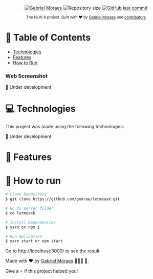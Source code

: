 <p align="center">	
   <a href="https://www.linkedin.com/in/gabriel-moraes-martins/">
      <img alt="Gabriel Moraes" src="https://img.shields.io/badge/-Gabriel%20Moraes-5965E0?style=flat&logo=Linkedin&logoColor=white" />
   </a>
  
  <img alt="Repository size" src="https://img.shields.io/github/repo-size/gmorae/letmeask?color=5965E0">

  <a href="https://github.com/gmorae/letmeask/commits/master">
    <img alt="GitHub last commit" src="https://img.shields.io/github/last-commit/gmorae/letmeask?color=5965E0">
  </a>
</p>

<div align="center">
  <sub>The NLW 6 project. Built with ❤︎ by
    <a href="https://github.com/gmorae">Gabriel Moraes</a> and
    <a href="https://github.com/gmorae/move.on/graphs/contributors">
      contributors
    </a>
  </sub>
</div>

# :pushpin: Table of Contents

* [Technologies](#computer-technologies)
* [Features](#rocket-features)
* [How to Run](#construction_worker-how-to-run)

### Web Screenshot
🚧 Under development

# :computer: Technologies
This project was made using the following technologies:

🚧 Under development     

# :rocket: Features

# :construction_worker: How to run
```bash
# Clone Repository
$ git clone https://github.com/gmorae/letmeask.git

# Go to server folder
$ cd letmeask

# Install Dependencies
$ yarn or npm i

# Run Aplication
$ yarn start or npm start
```

Go to http://localhost:3000/ to see the result.

Made with ❤︎ by [Gabriel Moraes](https://github.com/gmorae) 👨🏻‍🚀 🚀.

Give a ⭐️ if this project helped you!

